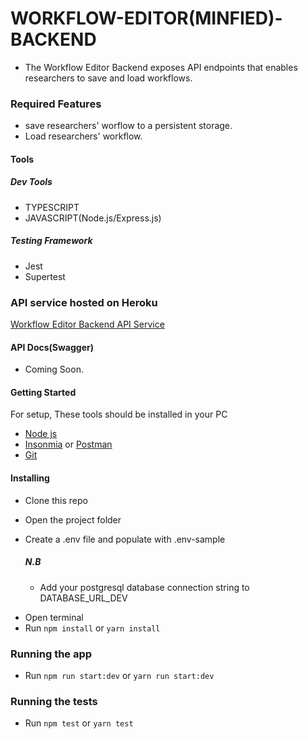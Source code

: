 # WORKFLOW-EDITOR(MINFIED)-BACKEND

- The Workflow Editor Backend exposes API endpoints that enables researchers to save and load workflows.

### Required Features

- save researchers' worflow to a persistent storage.
- Load researchers' workflow.

#### Tools

##### Dev Tools

- TYPESCRIPT
- JAVASCRIPT(Node.js/Express.js)

##### Testing Framework

- Jest
- Supertest

### API service hosted on Heroku

[Workflow Editor Backend API Service](https://workflow-editor-backend.herokuapp.com/)

#### API Docs(Swagger)

- Coming Soon.

#### Getting Started

For setup, These tools should be installed in your PC

- [Node js](https://nodejs.org/en/download/)
- [Insonmia](https://insomnia.rest/download/) or [Postman](https://www.getpostman.com/downloads/)
- [Git](https://git-scm.com/downloads)

#### Installing

- Clone this repo
- Open the project folder
- Create a .env file and populate with .env-sample

  ##### N.B

  - Add your postgresql database connection string to DATABASE_URL_DEV

* Open terminal
* Run `npm install` or `yarn install`

### Running the app

- Run `npm run start:dev` or `yarn run start:dev`

### Running the tests

- Run `npm test` or `yarn test`
